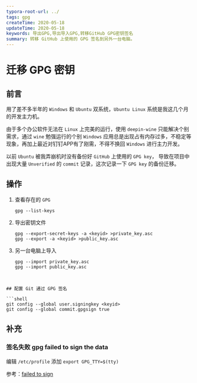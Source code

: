 ```yaml
---
typora-root-url: ../
tags: gpg
createTime: 2020-05-18
updateTime: 2020-05-18
keywords: 导出GPG,导出导入GPG,转移GitHub GPG密钥签名
summary: 转移 GitHub 上使用的 GPG 签名到另外一台电脑。
---
```


# 迁移 GPG 密钥

## 前言

用了差不多半年的 `Windows` 和 `Ubuntu` 双系统，`Ubuntu Linux` 系统是我这几个月的开发主力机。

由于多个办公软件无法在 `Linux` 上完美的运行，使用 `deepin-wine` 只能解决个别需求，通过 `wine` 勉强运行的个别 `Windows` 应用总是出现占有内存过多，不稳定等现象，再加上最近对钉钉APP有了刚需，不得不换回 `Windows` 进行主力开发。

以前 `Ubuntu` 被我弄崩机时没有备份好 `GitHub` 上使用的 `GPG key`， 导致在项目中出现大量 `Unverified` 的 `commit` 记录，这次记录一下 `GPG key` 的备份迁移。

## 操作

1. 查看存在的 `GPG` 

   ```shell
   gpg --list-keys
   ```

2. 导出密钥文件

   ```shell
   gpg --export-secret-keys -a <keyid> >private_key.asc
   gpg --export -a <keyid> >public_key.asc
   ```

3. 另一台电脑上导入

   ```shell
   gpg --import private_key.asc
   gpg --import public_key.asc
```
   

## 配置 Git 通过 GPG 签名

```shell
git config --global user.signingkey <keyid>
git config --global commit.gpgsign true
```

## 补充

### 签名失败 gpg failed to sign the data

编辑 `/etc/profile` 添加 `export GPG_TTY=$(tty)` 

参考：[failed to sign](https://gist.github.com/repodevs/a18c7bb42b2ab293155aca889d447f1b)